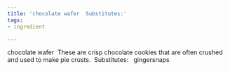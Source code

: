 ```yaml
---
title: 'chocolate wafer  Substitutes:'
tags:
- ingredient

---
```

chocolate wafer   These are crisp chocolate cookies that are often crushed and used to make pie crusts.  Substitutes:   gingersnaps
